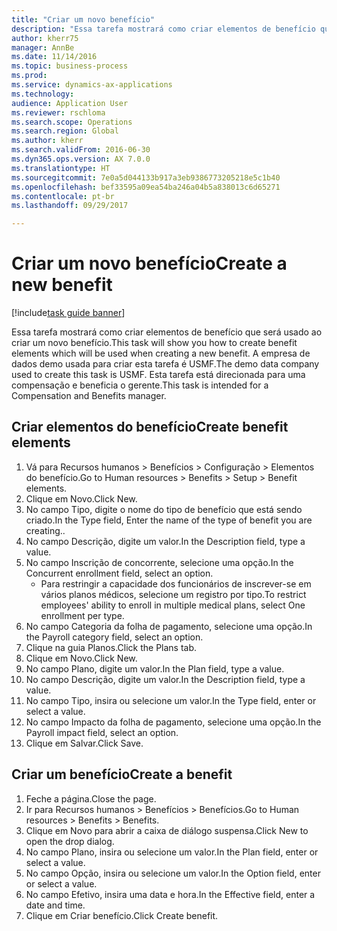 ```yaml
--- 
title: "Criar um novo benefício"
description: "Essa tarefa mostrará como criar elementos de benefício que será usado ao criar um novo benefício."
author: kherr75
manager: AnnBe
ms.date: 11/14/2016
ms.topic: business-process
ms.prod: 
ms.service: dynamics-ax-applications
ms.technology: 
audience: Application User
ms.reviewer: rschloma
ms.search.scope: Operations
ms.search.region: Global
ms.author: kherr
ms.search.validFrom: 2016-06-30
ms.dyn365.ops.version: AX 7.0.0
ms.translationtype: HT
ms.sourcegitcommit: 7e0a5d044133b917a3eb9386773205218e5c1b40
ms.openlocfilehash: bef33595a09ea54ba246a04b5a838013c6d65271
ms.contentlocale: pt-br
ms.lasthandoff: 09/29/2017

---
```

# <a name="create-a-new-benefit"></a><span data-ttu-id="e5803-103">Criar um novo benefício</span><span class="sxs-lookup"><span data-stu-id="e5803-103">Create a new benefit</span></span>

[!include[task guide banner](../../includes/task-guide-banner.md)]

<span data-ttu-id="e5803-104">Essa tarefa mostrará como criar elementos de benefício que será usado ao criar um novo benefício.</span><span class="sxs-lookup"><span data-stu-id="e5803-104">This task will show you how to create benefit elements which will be used when creating a new benefit.</span></span> <span data-ttu-id="e5803-105">A empresa de dados demo usada para criar esta tarefa é USMF.</span><span class="sxs-lookup"><span data-stu-id="e5803-105">The demo data company used to create this task is USMF.</span></span> <span data-ttu-id="e5803-106">Esta tarefa está direcionada para uma compensação e beneficia o gerente.</span><span class="sxs-lookup"><span data-stu-id="e5803-106">This task is intended for a Compensation and Benefits manager.</span></span>


## <a name="create-benefit-elements"></a><span data-ttu-id="e5803-107">Criar elementos do benefício</span><span class="sxs-lookup"><span data-stu-id="e5803-107">Create benefit elements</span></span>
1. <span data-ttu-id="e5803-108">Vá para Recursos humanos > Benefícios > Configuração > Elementos do benefício.</span><span class="sxs-lookup"><span data-stu-id="e5803-108">Go to Human resources > Benefits > Setup > Benefit elements.</span></span>
2. <span data-ttu-id="e5803-109">Clique em Novo.</span><span class="sxs-lookup"><span data-stu-id="e5803-109">Click New.</span></span>
3. <span data-ttu-id="e5803-110">No campo Tipo, digite o nome do tipo de benefício que está sendo criado.</span><span class="sxs-lookup"><span data-stu-id="e5803-110">In the Type field, Enter the name of the type of benefit you are creating..</span></span>
4. <span data-ttu-id="e5803-111">No campo Descrição, digite um valor.</span><span class="sxs-lookup"><span data-stu-id="e5803-111">In the Description field, type a value.</span></span>
5. <span data-ttu-id="e5803-112">No campo Inscrição de concorrente, selecione uma opção.</span><span class="sxs-lookup"><span data-stu-id="e5803-112">In the Concurrent enrollment field, select an option.</span></span>
    * <span data-ttu-id="e5803-113">Para restringir a capacidade dos funcionários de inscrever-se em vários planos médicos, selecione um registro por tipo.</span><span class="sxs-lookup"><span data-stu-id="e5803-113">To restrict employees' ability to enroll in multiple medical plans, select One enrollment per type.</span></span>  
6. <span data-ttu-id="e5803-114">No campo Categoria da folha de pagamento, selecione uma opção.</span><span class="sxs-lookup"><span data-stu-id="e5803-114">In the Payroll category field, select an option.</span></span>
7. <span data-ttu-id="e5803-115">Clique na guia Planos.</span><span class="sxs-lookup"><span data-stu-id="e5803-115">Click the Plans tab.</span></span>
8. <span data-ttu-id="e5803-116">Clique em Novo.</span><span class="sxs-lookup"><span data-stu-id="e5803-116">Click New.</span></span>
9. <span data-ttu-id="e5803-117">No campo Plano, digite um valor.</span><span class="sxs-lookup"><span data-stu-id="e5803-117">In the Plan field, type a value.</span></span>
10. <span data-ttu-id="e5803-118">No campo Descrição, digite um valor.</span><span class="sxs-lookup"><span data-stu-id="e5803-118">In the Description field, type a value.</span></span>
11. <span data-ttu-id="e5803-119">No campo Tipo, insira ou selecione um valor.</span><span class="sxs-lookup"><span data-stu-id="e5803-119">In the Type field, enter or select a value.</span></span>
12. <span data-ttu-id="e5803-120">No campo Impacto da folha de pagamento, selecione uma opção.</span><span class="sxs-lookup"><span data-stu-id="e5803-120">In the Payroll impact field, select an option.</span></span>
13. <span data-ttu-id="e5803-121">Clique em Salvar.</span><span class="sxs-lookup"><span data-stu-id="e5803-121">Click Save.</span></span>

## <a name="create-a-benefit"></a><span data-ttu-id="e5803-122">Criar um benefício</span><span class="sxs-lookup"><span data-stu-id="e5803-122">Create a benefit</span></span>
1. <span data-ttu-id="e5803-123">Feche a página.</span><span class="sxs-lookup"><span data-stu-id="e5803-123">Close the page.</span></span>
2. <span data-ttu-id="e5803-124">Ir para Recursos humanos > Benefícios > Benefícios.</span><span class="sxs-lookup"><span data-stu-id="e5803-124">Go to Human resources > Benefits > Benefits.</span></span>
3. <span data-ttu-id="e5803-125">Clique em Novo para abrir a caixa de diálogo suspensa.</span><span class="sxs-lookup"><span data-stu-id="e5803-125">Click New to open the drop dialog.</span></span>
4. <span data-ttu-id="e5803-126">No campo Plano, insira ou selecione um valor.</span><span class="sxs-lookup"><span data-stu-id="e5803-126">In the Plan field, enter or select a value.</span></span>
5. <span data-ttu-id="e5803-127">No campo Opção, insira ou selecione um valor.</span><span class="sxs-lookup"><span data-stu-id="e5803-127">In the Option field, enter or select a value.</span></span>
6. <span data-ttu-id="e5803-128">No campo Efetivo, insira uma data e hora.</span><span class="sxs-lookup"><span data-stu-id="e5803-128">In the Effective field, enter a date and time.</span></span>
7. <span data-ttu-id="e5803-129">Clique em Criar benefício.</span><span class="sxs-lookup"><span data-stu-id="e5803-129">Click Create benefit.</span></span>


